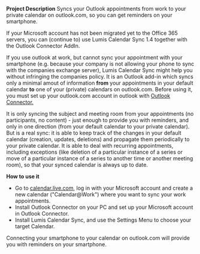 **Project Description**
Syncs your Outlook appointments from work to your private calendar on outlook.com, so you can get reminders on your smartphone.

If your Microsoft account has not been migrated yet to the Office 365 servers, you can (continue to) use Lumis Calendar Sync 1.4 together with the Outlook Connector AddIn.

If you use outlook at work, but cannot sync your appointment with your smartphone (e.g. because your company is not allowing your phone to sync with the companies exchange server), Lumis Calendar Sync might help you without infringing the companies policy.
It is an Outlook add-in which syncs only a minimal amout of information **from** your appointments in your default calendar **to** one of your (private) calendars on outlook.com.
Before using it, you must set up your outlook.com account in outlook with [Outlook Connector.](http://www.microsoft.com/en-US/download/details.aspx?id=24677)

It is only syncing the subject and meeting room from your appointments (no participants, no content) - just enough to provide you with reminders, and only in one direction (from your default calendar to your private calendar).
But is a real sync: it is able to keep track of the changes in your default calendar (creation, updates, deletions) and propagate them periodically to your private calendar. It is able to deal with recurring appointments, including exceptions (like deletion of a particular instance of a series or move of a particular instance of a series to another time or another meeting room), so that your synced calendar is always up to date.

**How to use it**
* Go to [calendar.live.com](http://calendar.live.com), log in with your Microsoft account and create a new calendar ("Calendar@Work") where you want to sync your work appointments.
* Install Outlook Connector on your PC and set up your Microsoft account in Outlook Connector.
* Install Lumis Calendar Sync, and use the Settings Menu to choose your target Calendar.

Connecting your smartphone to your calendar on outlook.com will provide you with reminders on your smartphone.
